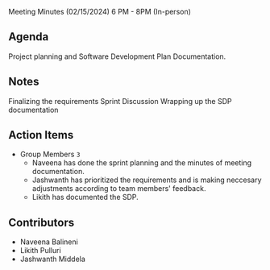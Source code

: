Meeting Minutes (02/15/2024) 6 PM - 8PM (In-person)


## Agenda
Project planning and Software Development Plan Documentation.

## Notes
Finalizing the requirements
Sprint Discussion
Wrapping up the  SDP documentation

## Action Items
* Group Members `3`
    * Naveena has done the sprint planning and the minutes of meeting documentation.
    * Jashwanth has prioritized the requirements and is making neccesary adjustments according to team members' feedback.
    * Likith has documented the SDP.

## Contributors
* Naveena Balineni
* Likith Pulluri
* Jashwanth Middela
